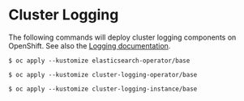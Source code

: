 # Cluster Logging

The following commands will deploy cluster logging components on OpenShift. See also the [Logging documentation](https://docs.openshift.com/container-platform/latest/logging/cluster-logging.html).

```
$ oc apply --kustomize elasticsearch-operator/base
```
```
$ oc apply --kustomize cluster-logging-operator/base
```
```
$ oc apply --kustomize cluster-logging-instance/base
```

